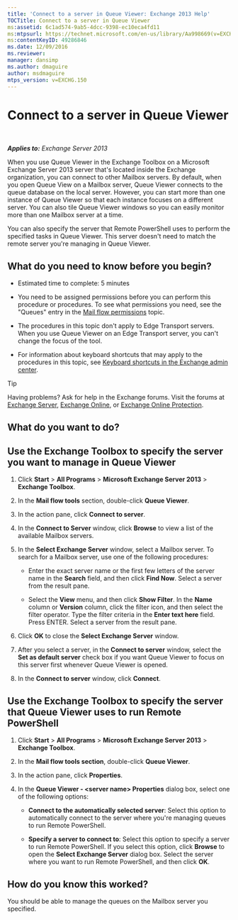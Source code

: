 ```yaml
---
title: 'Connect to a server in Queue Viewer: Exchange 2013 Help'
TOCTitle: Connect to a server in Queue Viewer
ms:assetid: 6c1ad574-9ab5-4dcc-9398-ec10eca4fd11
ms:mtpsurl: https://technet.microsoft.com/en-us/library/Aa998669(v=EXCHG.150)
ms:contentKeyID: 49286846
ms.date: 12/09/2016
ms.reviewer: 
manager: dansimp
ms.author: dmaguire
author: msdmaguire
mtps_version: v=EXCHG.150
---
```


# Connect to a server in Queue Viewer

 

_**Applies to:** Exchange Server 2013_


When you use Queue Viewer in the Exchange Toolbox on a Microsoft Exchange Server 2013 server that's located inside the Exchange organization, you can connect to other Mailbox servers. By default, when you open Queue View on a Mailbox server, Queue Viewer connects to the queue database on the local server. However, you can start more than one instance of Queue Viewer so that each instance focuses on a different server. You can also tile Queue Viewer windows so you can easily monitor more than one Mailbox server at a time.

You can also specify the server that Remote PowerShell uses to perform the specified tasks in Queue Viewer. This server doesn't need to match the remote server you're managing in Queue Viewer.

## What do you need to know before you begin?

  - Estimated time to complete: 5 minutes

  - You need to be assigned permissions before you can perform this procedure or procedures. To see what permissions you need, see the "Queues" entry in the [Mail flow permissions](mail-flow-permissions-exchange-2013-help.md) topic.

  - The procedures in this topic don't apply to Edge Transport servers. When you use Queue Viewer on an Edge Transport server, you can't change the focus of the tool.

  - For information about keyboard shortcuts that may apply to the procedures in this topic, see [Keyboard shortcuts in the Exchange admin center](keyboard-shortcuts-in-the-exchange-admin-center-2013-help.md).


> [!TIP]
> Having problems? Ask for help in the Exchange forums. Visit the forums at <A href="https://go.microsoft.com/fwlink/p/?linkid=60612">Exchange Server</A>, <A href="https://go.microsoft.com/fwlink/p/?linkid=267542">Exchange Online</A>, or <A href="https://go.microsoft.com/fwlink/p/?linkid=285351">Exchange Online Protection</A>.



## What do you want to do?

## Use the Exchange Toolbox to specify the server you want to manage in Queue Viewer

1.  Click **Start** \> **All Programs** \> **Microsoft Exchange Server 2013** \> **Exchange Toolbox**.

2.  In the **Mail flow tools** section, double-click **Queue Viewer**.

3.  In the action pane, click **Connect to server**.

4.  In the **Connect to Server** window, click **Browse** to view a list of the available Mailbox servers.

5.  In the **Select Exchange Server** window, select a Mailbox server. To search for a Mailbox server, use one of the following procedures:
    
      - Enter the exact server name or the first few letters of the server name in the **Search** field, and then click **Find Now**. Select a server from the result pane.
    
      - Select the **View** menu, and then click **Show Filter**. In the **Name** column or **Version** column, click the filter icon, and then select the filter operator. Type the filter criteria in the **Enter text here** field. Press ENTER. Select a server from the result pane.

6.  Click **OK** to close the **Select Exchange Server** window.

7.  After you select a server, in the **Connect to server** window, select the **Set as default server** check box if you want Queue Viewer to focus on this server first whenever Queue Viewer is opened.

8.  In the **Connect to server** window, click **Connect**.

## Use the Exchange Toolbox to specify the server that Queue Viewer uses to run Remote PowerShell

1.  Click **Start** \> **All Programs** \> **Microsoft Exchange Server 2013** \> **Exchange Toolbox**.

2.  In the **Mail flow tools section**, double-click **Queue Viewer**.

3.  In the action pane, click **Properties**.

4.  In the **Queue Viewer - \<server name\> Properties** dialog box, select one of the following options:
    
      - **Connect to the automatically selected server**: Select this option to automatically connect to the server where you're managing queues to run Remote PowerShell.
    
      - **Specify a server to connect to**: Select this option to specify a server to run Remote PowerShell. If you select this option, click **Browse** to open the **Select Exchange Server** dialog box. Select the server where you want to run Remote PowerShell, and then click **OK**.

## How do you know this worked?

You should be able to manage the queues on the Mailbox server you specified.

